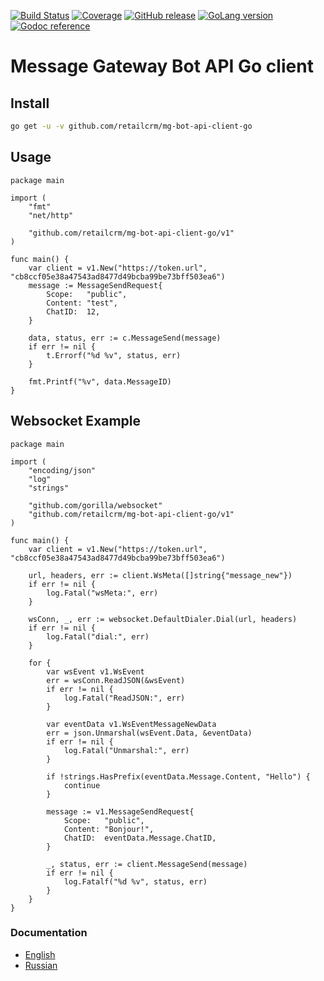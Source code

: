 [![Build Status](https://github.com/retailcrm/mg-bot-api-client-go/workflows/ci/badge.svg)](https://github.com/retailcrm/mg-bot-api-client-go/actions)
[![Coverage](https://img.shields.io/codecov/c/gh/retailcrm/mg-bot-api-client-go/master.svg?logo=codecov)](https://codecov.io/gh/retailcrm/mg-bot-api-client-go)
[![GitHub release](https://img.shields.io/github/release/retailcrm/mg-bot-api-client-go.svg)](https://github.com/retailcrm/mg-bot-api-client-go/releases)
[![GoLang version](https://img.shields.io/badge/go-1.8%2C%201.9%2C%201.10%2C%201.11-blue.svg)](https://golang.org/dl/)
[![Godoc reference](https://img.shields.io/badge/godoc-reference-blue.svg)](https://godoc.org/github.com/retailcrm/mg-bot-api-client-go)


# Message Gateway Bot API Go client

## Install

```bash
go get -u -v github.com/retailcrm/mg-bot-api-client-go
```

## Usage

```golang
package main

import (
	"fmt"
	"net/http"

	"github.com/retailcrm/mg-bot-api-client-go/v1"
)

func main() {
    var client = v1.New("https://token.url", "cb8ccf05e38a47543ad8477d49bcba99be73bff503ea6")
    message := MessageSendRequest{
        Scope:   "public",
        Content: "test",
        ChatID:  12,
    }

    data, status, err := c.MessageSend(message)
    if err != nil {
        t.Errorf("%d %v", status, err)
    }

    fmt.Printf("%v", data.MessageID)
}
```

## Websocket Example

```golang
package main

import (
	"encoding/json"
	"log"
	"strings"

	"github.com/gorilla/websocket"
	"github.com/retailcrm/mg-bot-api-client-go/v1"
)

func main() {
	var client = v1.New("https://token.url", "cb8ccf05e38a47543ad8477d49bcba99be73bff503ea6")

	url, headers, err := client.WsMeta([]string{"message_new"})
	if err != nil {
		log.Fatal("wsMeta:", err)
	}

	wsConn, _, err := websocket.DefaultDialer.Dial(url, headers)
	if err != nil {
		log.Fatal("dial:", err)
	}

	for {
		var wsEvent v1.WsEvent
		err = wsConn.ReadJSON(&wsEvent)
		if err != nil {
			log.Fatal("ReadJSON:", err)
		}

		var eventData v1.WsEventMessageNewData
		err = json.Unmarshal(wsEvent.Data, &eventData)
		if err != nil {
			log.Fatal("Unmarshal:", err)
		}

		if !strings.HasPrefix(eventData.Message.Content, "Hello") {
			continue
		}

		message := v1.MessageSendRequest{
			Scope:   "public",
			Content: "Bonjour!",
			ChatID:  eventData.Message.ChatID,
		}

		_, status, err := client.MessageSend(message)
		if err != nil {
			log.Fatalf("%d %v", status, err)
		}
	}
}
```

### Documentation

* [English](https://help.retailcrm.pro/Developers/MgBot)
* [Russian](https://help.retailcrm.ru/Developers/MgBot)
